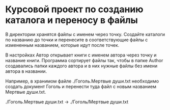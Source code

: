 # Курсовой проект по созданию каталога и переносу в файлы
В директории хранятся файлы с именем через точку. Создайте каталоги по названию до точки и перенесите в соответствующие файлы с измененным названием, которые идут после точек.

В настройках Автор открывает книги с именем автора через точку и название книги. Программа сортирует файлы так, чтобы в папке Author создавались папки каждого автора и в них нужные файлы без имени автора в названии.

Например, в хранимом файле ./Гоголь.Мертвые души.txt необходимо создать документ Гоголь и перенести туда файл с новым названием Мертвые души.txt.

./Гоголь.Мертвые души.txt -> ./Гоголь/Мертвые души.txt
